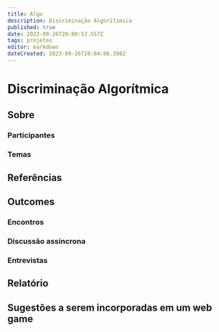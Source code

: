 ```yaml
---
title: Algo
description: Discriminação Algorítimica
published: true
date: 2023-09-26T20:09:53.557Z
tags: projetos
editor: markdown
dateCreated: 2023-09-26T20:04:06.398Z
---
```


# Discriminação Algorítmica

## Sobre

### Participantes
### Temas

## Referências

## Outcomes

### Encontros

### Discussão assincrona

### Entrevistas

## Relatório

## Sugestões a serem incorporadas em um web game

